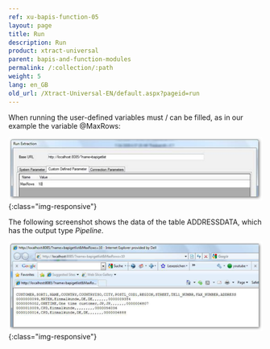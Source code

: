 ```yaml
---
ref: xu-bapis-function-05
layout: page
title: Run
description: Run
product: xtract-universal
parent: bapis-and-function-modules
permalink: /:collection/:path
weight: 5
lang: en_GB
old_url: /Xtract-Universal-EN/default.aspx?pageid=run
---
```


When running the user-defined variables must / can be filled, as in our example the variable @MaxRows:

![Bapi-Run-Parameters](/img/content/Bapi-Run-Parameters.png){:class="img-responsive"}

The following screenshot shows the data of the table ADDRESSDATA, which has the output type *Pipeline*.

![Bapi-Run-Output](/img/content/Bapi-Run-Output.png){:class="img-responsive"}
